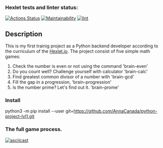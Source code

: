 ### Hexlet tests and linter status:
[![Actions Status](https://github.com/AnnaCanada/python-project-lvl1/workflows/hexlet-check/badge.svg)](https://github.com/AnnaCanada/python-project-lvl1/actions)
[![Maintainability](https://api.codeclimate.com/v1/badges/eb9917bc1b3a938e6aaa/maintainability)](https://codeclimate.com/github/AnnaCanada/python-project-lvl1/maintainability)
[![lint](https://github.com/AnnaCanada/python-project-lvl1/actions/workflows/learn-github-actions.yml/badge.svg)](https://github.com/AnnaCanada/python-project-lvl1/actions/workflows/learn-github-actions.yml)

## Description

This is my first trainig project as a Python backend developer according to the curriculum of the [Hexlet.io](https://ru.hexlet.io/programs/python).
The project consist of five simple math games:
1) Check the number is even or not using the command 'brain-even'
2) Do you count well? Challenge yourself with calculator 'brain-calc'
3) Find greatest common divisor of a number with 'brain-gcd'
4) Fill the gap in a progression, 'brain-progression'
5) Is the number prime? Let's find out it. 'brain-prome'        

### Install

python3 -m pip install --user git+https://github.com/AnnaCanada/python-project-lvl1.git

### The full game process.
[![asciicast](https://asciinema.org/a/jxc29JRLNk8DBxfSyLMEqCBGG.svg)](https://asciinema.org/a/jxc29JRLNk8DBxfSyLMEqCBGG)

